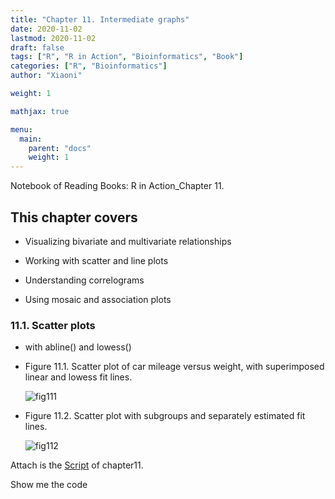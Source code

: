 ```yaml
---
title: "Chapter 11. Intermediate graphs"
date: 2020-11-02
lastmod: 2020-11-02
draft: false
tags: ["R", "R in Action", "Bioinformatics", "Book"]
categories: ["R", "Bioinformatics"]
author: "Xiaoni"

weight: 1

mathjax: true

menu:
  main:
    parent: "docs"
    weight: 1
---
```


Notebook of Reading Books: R in Action_Chapter 11.

<!--more-->

## This chapter covers

- Visualizing bivariate and multivariate relationships

- Working with scatter and line plots

- Understanding correlograms

- Using mosaic and association plots

### 11.1. Scatter plots

- with abline() and lowess()

- Figure 11.1. Scatter plot of car mileage versus weight, with superimposed linear and lowess fit lines.
  
  ![fig111](fig111.png)

- Figure 11.2. Scatter plot with subgroups and separately estimated fit lines. 

  ![fig112](fig112.png)

Attach is the [Script](chapter11.R) of chapter11.

Show me the code <i class="far fa-hand-pointer"></i>
